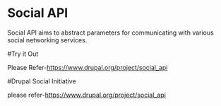 # Social API

Social API aims to abstract parameters for communicating with various social networking services.

#Try it Out

Please Refer-https://www.drupal.org/project/social_api

#Drupal Social Initiative

please refer-https://www.drupal.org/project/social_api

